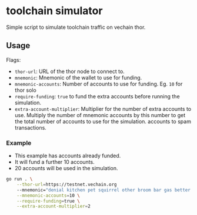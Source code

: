 # toolchain simulator

Simple script to simulate toolchain traffic on vechain thor.

## Usage

Flags:
- `thor-url`: URL of the thor node to connect to.
- `mnemonic`: Mnemonic of the wallet to use for funding.
- `mnemonic-accounts`: Number of accounts to use for funding. Eg. `10` for thor solo
- `require-funding`: `true` to fund the extra accounts before running the simulation.
- `extra-account-multiplier`: Multiplier for the number of extra accounts to use. Multiply the number of mnemonic accounts by this number to get the total number of accounts to use for the simulation.
accounts to spam transactions.

### Example

- This example has accounts already funded.
- It will fund a further 10 accounts.
- 20 accounts will be used in the simulation.

```bash
go run . \
    --thor-url=https://testnet.vechain.org 
    --mnemonic="denial kitchen pet squirrel other broom bar gas better priority spoil cross" \
    --mnemonic-accounts=10 \
    --require-funding=true \
    --extra-account-multiplier=2
```
